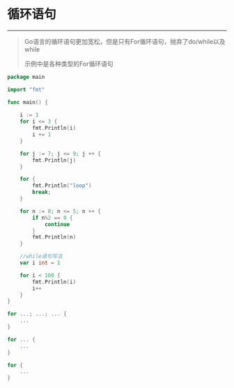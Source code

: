 # 循环语句
***
>Go语言的循环语句更加宽松，但是只有For循环语句，抛弃了do/while以及while
>
> 示例中是各种类型的For循环语句
```Go
package main

import "fmt"

func main() {
    
    i := 1
    for i <= 3 {
        fmt.Println(i)
        i += 1
    }

    for j := 7; j <= 9; j ++ {
        fmt.Println(j)
    }

    for {
        fmt.Println("loop")
        break;
    }

    for n := 0; n <= 5; n ++ {
        if n%2 == 0 {
            continue
        }
        fmt.Println(n)
    }

    //while语句写法
    var i int = 1

    for i < 100 {
        fmt.Println(i)
        i++
    }
}
```

```Go
for ...; ...; ... {
    ...
}

for ... {
    ...
}

for {
    ...
}
```